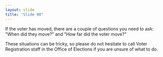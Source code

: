 ```yaml
---
layout: slide
title: "Slide 90"
---
```


If the voter has moved, there are a couple of questions you need to ask: "When did they move?" and "How far did the voter move?"

These situations can be tricky, so please do not hesitate to call Voter Registration staff in the Office of Elections if you are unsure of what to do.